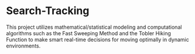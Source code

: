 # Search-Tracking

This project utilizes mathematical/statistical modeling and computational algorithms such as the Fast Sweeping Method and the Tobler Hiking Function to make smart real-time decisions for moving optimally in dynamic environments.
